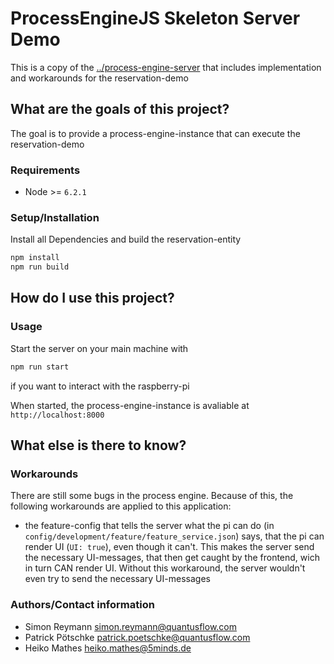 # ProcessEngineJS Skeleton Server Demo

This is a copy of the [../process-engine-server](skeleton) that includes implementation and workarounds for the reservation-demo

## What are the goals of this project?

The goal is to provide a process-engine-instance that can execute the reservation-demo

### Requirements

- Node >= `6.2.1`

### Setup/Installation

Install all Dependencies and build the reservation-entity
```bash
npm install
npm run build
```

## How do I use this project?

### Usage

Start the server on your main machine with
```bash
npm run start
```

if you want to interact with the raspberry-pi

When started, the process-engine-instance is avaliable at `http://localhost:8000`

## What else is there to know?

### Workarounds

There are still some bugs in the process engine. Because of this, the following workarounds are applied to this application:

- the feature-config that tells the server what the pi can do (in `config/development/feature/feature_service.json`) says, that the pi can render UI (`UI: true`), even though it can't. This makes the server send the necessary UI-messages, that then get caught by the frontend, wich in turn CAN render UI. Without this workaround, the server wouldn't even try to send the necessary UI-messages

### Authors/Contact information

- Simon Reymann <simon.reymann@quantusflow.com>
- Patrick Pötschke <patrick.poetschke@quantusflow.com>
- Heiko Mathes <heiko.mathes@5minds.de>
